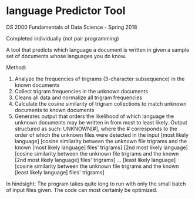 # language Predictor Tool
DS 2000 Fundamentals of Data Science - Spring 2018

Completed individually (not pair programming)

A tool that predicts which language a document is written in given a sample set of documents whose languages you do know.

Method:
  1. Analyze the frequencies of trigrams (3-character subsequence) in the known documents
  2. Collect trigram frequencies in the unknown documents
  3. Cleans all data and normalize all trigram frequencies
  4. Calculate the cosine similarity of trigram collections to match unknown documents to known documents
  5. Generates output that orders the likelihood of which language the unknown documents may be written in from most to least likely. Output structured as such:
      UNKNOWN[#], where the # corresponds to the order of which the unknown files were detected in the input
      [most likely language] [cosine similarity between the unknown file trigrams and the known [most likely language] files' trigrams]
      [2nd most likely language] [cosine similarity between the unknown file trigrams and the known [2nd most likely language] files' trigrams]
      ...
      [least likely language] [cosine similarity between the unknown file trigrams and the known [least likely language] files' trigrams]


In hindsight:
The program takes quite long to run with only the small batch of input files given. The code can most certainly be optimized. 
